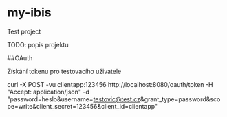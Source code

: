 # my-ibis
Test project

TODO: popis projektu

##OAuth

Získání tokenu pro testovacího uživatele

curl -X POST -vu clientapp:123456 http://localhost:8080/oauth/token -H "Accept: application/json" -d "password=heslo&username=testovic@test.cz&grant_type=password&scope=write&client_secret=123456&client_id=clientapp"

